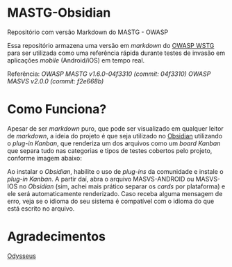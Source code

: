 # MASTG-Obsidian
Repositório com versão Markdown do MASTG - OWASP

Essa repositório armazena uma versão em *markdown* do [OWASP WSTG](https://mas.owasp.org/MASTG/) para ser utilizada como uma referência rápida durante testes de invasão em aplicações *mobile* (Android/iOS) em tempo real.

Referência:
*OWASP MASTG v1.6.0-04f3310 (commit: 04f3310)    OWASP MASVS v2.0.0 (commit: f2e668b)*

# Como Funciona?

Apesar de ser *markdown* puro, que pode ser visualizado em qualquer leitor de *markdown*, a ideia do projeto é que seja utilizado no [Obsidian](https://obsidian.md) utilizando o *plug-in Kanban*, que renderiza um dos arquivos como um *board Kanban* que separa tudo nas categorias e tipos de testes cobertos pelo projeto, conforme imagem abaixo:

Ao instalar o *Obsidian*, habilite o uso de *plug-ins* da comunidade e instale o *plug-in Kanban*. A partir daí, abra o arquivo MASVS-ANDROID ou MASVS-IOS no *Obsidian* (sim, achei mais prático separar os *cards* por plataforma) e ele será automaticamente renderizado. Caso receba alguma mensagem de erro, veja se o idioma do seu sistema é compatível com o idioma do que está escrito no arquivo.

# Agradecimentos
[Odysseus](https://github.com/ualvesdias)

